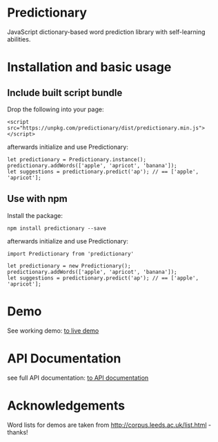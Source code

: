 # Predictionary
JavaScript dictionary-based word prediction library with self-learning abilities.

# Installation and basic usage

## Include built script bundle
Drop the following into your page:

`<script src="https://unpkg.com/predictionary/dist/predictionary.min.js"></script>`

afterwards initialize and use Predictionary:

```
let predictionary = Predictionary.instance();
predictionary.addWords(['apple', 'apricot', 'banana']);
let suggestions = predictionary.predict('ap'); // == ['apple', 'apricot'];
```

## Use with npm
Install the package:

`npm install predictionary --save`


afterwards initialize and use Predictionary:

```
import Predictionary from 'predictionary'

let predictionary = new Predictionary();
predictionary.addWords(['apple', 'apricot', 'banana']);
let suggestions = predictionary.predict('ap'); // == ['apple', 'apricot'];
```

# Demo
See working demo: [to live demo](https://asterics.github.io/predictionary/demo/)

# API Documentation
see full API documentation: [to API documentation](https://asterics.github.io/predictionary/docs/Predictionary.html)

# Acknowledgements
Word lists for demos are taken from http://corpus.leeds.ac.uk/list.html - thanks!
